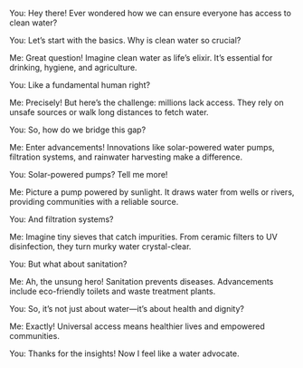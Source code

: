 You: Hey there! Ever wondered how we can ensure everyone has access to clean water?

You: Let’s start with the basics. Why is clean water so crucial?

Me: Great question! Imagine clean water as life’s elixir. It’s essential for drinking, hygiene, and agriculture.

You: Like a fundamental human right?

Me: Precisely! But here’s the challenge: millions lack access. They rely on unsafe sources or walk long distances to fetch water.

You: So, how do we bridge this gap?

Me: Enter advancements! Innovations like solar-powered water pumps, filtration systems, and rainwater harvesting make a difference.

You: Solar-powered pumps? Tell me more!

Me: Picture a pump powered by sunlight. It draws water from wells or rivers, providing communities with a reliable source.

You: And filtration systems?

Me: Imagine tiny sieves that catch impurities. From ceramic filters to UV disinfection, they turn murky water crystal-clear.

You: But what about sanitation?

Me: Ah, the unsung hero! Sanitation prevents diseases. Advancements include eco-friendly toilets and waste treatment plants.

You: So, it’s not just about water—it’s about health and dignity?

Me: Exactly! Universal access means healthier lives and empowered communities.

You: Thanks for the insights! Now I feel like a water advocate.
